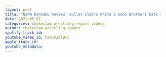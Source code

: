```yaml
---
layout: post
title: "NJPW Dontaku Review: Bullet Club's White & Good Brothers back in Japan, Juice Robinson newest member"
date: 2022-05-07
categories: chokeslam-wrestling-report videos
author: chokeslam-wrestling-report
spotify_track_id: 
youtube_video_id: PJauXZolBcc
apple_track_id: 
youtube_metadata: 
---
```

